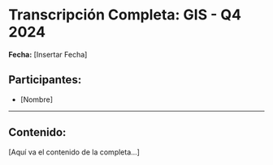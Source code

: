 # Transcripción Completa: GIS - Q4 2024

**Fecha:** [Insertar Fecha]

## Participantes:
* [Nombre]

---

## Contenido:

[Aquí va el contenido de la completa...]